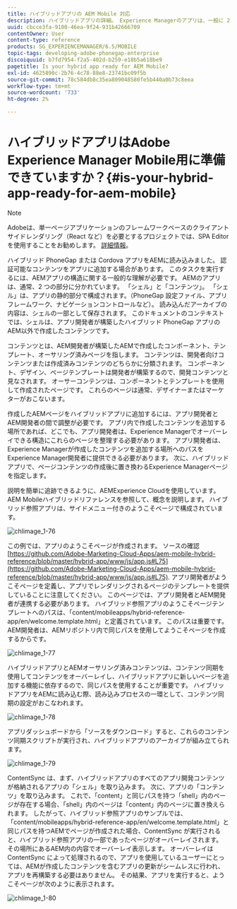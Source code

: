 ```yaml
---
title: ハイブリッドアプリの AEM Mobile 対応
description: ハイブリッドアプリの詳細。 Experience Managerのアプリは、一般に 2 つの部分に分かれます。 「シェル」と「コンテンツ」およびこのページでは、これらのトピックに関する詳細なインサイトを提供します。
uuid: cbcce3fa-9100-46ea-9f24-931b42666709
contentOwner: User
content-type: reference
products: SG_EXPERIENCEMANAGER/6.5/MOBILE
topic-tags: developing-adobe-phonegap-enterprise
discoiquuid: b7fd7954-f2a5-402d-b259-e18b5a618be9
pagetitle: Is your hybrid app ready for AEM Mobile?
exl-id: 4625890c-2b76-4c78-88e8-23741bc09f5b
source-git-commit: 78c584db8c35ea809048580fe5b440a0b73c8eea
workflow-type: tm+mt
source-wordcount: '733'
ht-degree: 2%

---
```


# ハイブリッドアプリはAdobe Experience Manager Mobile用に準備できていますか？{#is-your-hybrid-app-ready-for-aem-mobile}

>[!NOTE]
>
>Adobeは、単一ページアプリケーションのフレームワークベースのクライアントサイドレンダリング（React など）を必要とするプロジェクトでは、SPA Editor を使用することをお勧めします。 [詳細情報](/help/sites-developing/spa-overview.md)。

ハイブリッド PhoneGap または Cordova アプリをAEMに読み込みました。 認証可能なコンテンツをアプリに追加する場合があります。 このタスクを実行するには、AEMアプリの構造に関する一般的な理解が必要です。 AEMのアプリは、通常、2 つの部分に分かれています。 「シェル」と「コンテンツ」。 「シェル」は、アプリの静的部分で構成されます。（PhoneGap 設定ファイル、アプリフレームワーク、ナビゲーションコントロールなど）。 読み込んだアーカイブの内容は、シェルの一部として保存されます。 このドキュメントのコンテキストでは、シェルは、アプリ開発者が構築したハイブリッド PhoneGap アプリのAEM以外で作成したコンテンツです。

コンテンツとは、AEM開発者が構築したAEMで作成したコンポーネント、テンプレート、オーサリング済みページを指します。 コンテンツは、開発者向けコンテンツまたは作成済みコンテンツのどちらかに分類されます。 コンポーネント、デザイン、ページテンプレートは開発者が構築するので、開発コンテンツと見なされます。 オーサーコンテンツは、コンポーネントとテンプレートを使用して作成されたページです。 これらのページは通常、デザイナーまたはマーケターがおこないます。

作成したAEMページをハイブリッドアプリに追加するには、アプリ開発者とAEM開発者の間で調整が必要です。 アプリ内で作成したコンテンツを追加する場所であれば、どこでも、アプリ開発者は、Experience Managerでオーバーレイできる構造にこれらのページを整理する必要があります。 アプリ開発者は、Experience Managerが作成したコンテンツを追加する場所へのパスをExperience Manager開発者に提供できる必要があります。 次に、ハイブリッドアプリで、ページコンテンツの作成後に置き換わるExperience Managerページを指定します。

説明を簡単に追跡できるように、AEMExperience Cloudを使用しています。AEM Mobileハイブリッドリファレンスを参照して、概念を説明します。 ハイブリッド参照アプリは、サイドメニュー付きのようこそページで構成されています。

![chlimage_1-76](assets/chlimage_1-76.png)

この例では、アプリのようこそページが作成されます。 ソースの確認 [https://github.com/Adobe-Marketing-Cloud-Apps/aem-mobile-hybrid-reference/blob/master/hybrid-app/www/js/app.js#L75](https://github.com/Adobe-Marketing-Cloud-Apps/aem-mobile-hybrid-reference/blob/master/hybrid-app/www/js/app.js#L75). アプリ開発者がようこそページを定義し、アプリでレンダリングされるページのテンプレートを提供していることに注意してください。 このページでは、アプリ開発者とAEM開発者が連携する必要があります。 ハイブリッド参照アプリのようこそページテンプレートへのパスは、「content/mobileapps/hybrid-reference-app/en/welcome.template.html」と定義されています。 このパスは重要です。AEM開発者は、AEMリポジトリ内で同じパスを使用してようこそページを作成するからです。

![chlimage_1-77](assets/chlimage_1-77.png)

ハイブリッドアプリとAEMオーサリング済みコンテンツは、コンテンツ同期を使用してコンテンツをオーバーレイし、ハイブリッドアプリに新しいページを追加する機能に依存するので、同じパスを使用することが重要です。 ハイブリッドアプリをAEMに読み込む際、読み込みプロセスの一環として、コンテンツ同期の設定がおこなわれます。

![chlimage_1-78](assets/chlimage_1-78.png)

アプリダッシュボードから「ソースをダウンロード」すると、これらのコンテンツ同期スクリプトが実行され、ハイブリッドアプリのアーカイブが組み立てられます。

![chlimage_1-79](assets/chlimage_1-79.png)

ContentSync は、まず、ハイブリッドアプリのすべてのアプリ開発コンテンツが格納されるアプリの「シェル」を取り込みます。 次に、アプリの「コンテンツ」を取り込みます。 これで、「content」と同じパスを持つ「shell」内のページが存在する場合、「shell」内のページは「content」内のページに置き換えられます。 したがって、ハイブリッド参照アプリのサンプルでは、「content/mobileapps/hybrid-reference-app/en/welcome.template.html」と同じパスを持つAEMでページが作成された場合、ContentSync が実行されると、ハイブリッド参照アプリの一部であったページがオーバーレイされます。 その場所にあるAEM内の内容でオーバーレイ表示します。 オーバーレイは ContentSync によって処理されるので、アプリを使用しているユーザーにとっては、AEMが作成したコンテンツを含むアプリの更新がシームレスに行われ、アプリを再構築する必要はありません。 その結果、アプリを実行すると、ようこそページが次のように表示されます。

![chlimage_1-80](assets/chlimage_1-80.png)
